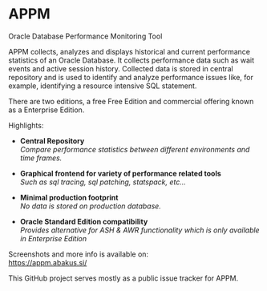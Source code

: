 # APPM
Oracle Database Performance Monitoring Tool

APPM collects, analyzes and displays historical and current performance statistics of an Oracle Database. It collects performance data such as wait events and active session history. Collected data is stored in central repository and is used to identify and analyze performance issues like, for example, identifying a resource intensive SQL statement.

There are two editions, a free Free Edition and commercial offering known as a Enterprise Edition.

Highlights:

* **Central Repository**  
  *Compare performance statistics between different environments and time frames.*
  
* **Graphical frontend for variety of performance related tools**  
  *Such as sql tracing, sql patching, statspack, etc...*

* **Minimal production footprint**  
  *No data is stored on production database.*

* **Oracle Standard Edition compatibility**  
  *Provides alternative for ASH & AWR functionality which is only available in Enterprise Edition*

Screenshots and more info is available on:  
https://appm.abakus.si/

This GitHub project serves mostly as a public issue tracker for APPM.

